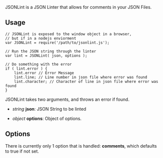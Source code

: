 JSONLint is a JSON Linter that allows for comments in your JSON Files.

Usage
-----
	// JSONLint is exposed to the window object in a browser,
	// but if in a nodejs enviorment
	var JSONLint = require('/path/to/jsonlint.js');

	// Run the JSON string through the linter
	var lint = JSONLint( json, options );
		
	// Do something with the error
	if ( lint.error ) {
		lint.error // Error Message
		lint.line; // Line number in json file where error was found
		lint.character; // Character of line in json file where error was found
	}

JSONLint takes two arguments, and throws an error if found.

 - *string* **json**: JSON String to be linted

 - *object* **options**: Object of options.


Options
-------

There is currently only 1 option that is handled: **comments**, which defaults to true if not set.
